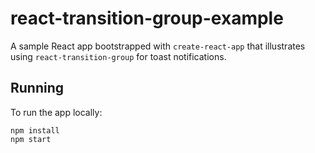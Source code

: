 # react-transition-group-example

A sample React app bootstrapped with `create-react-app` that illustrates using `react-transition-group` for toast notifications.

## Running

To run the app locally:

```
npm install
npm start
```
